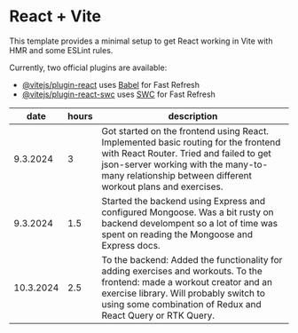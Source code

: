 # React + Vite

This template provides a minimal setup to get React working in Vite with HMR and some ESLint rules.

Currently, two official plugins are available:

- [@vitejs/plugin-react](https://github.com/vitejs/vite-plugin-react/blob/main/packages/plugin-react/README.md) uses [Babel](https://babeljs.io/) for Fast Refresh
- [@vitejs/plugin-react-swc](https://github.com/vitejs/vite-plugin-react-swc) uses [SWC](https://swc.rs/) for Fast Refresh

| date   | hours | description |
| ----   | ----- | ----------- |
|9.3.2024| 3     | Got started on the frontend using React. Implemented basic routing for the frontend with React Router. Tried and failed to get json-server working with the many-to-many relationship between different workout plans and exercises. |
|9.3.2024| 1.5   | Started the backend using Express and configured Mongoose. Was a bit rusty on backend develompent so a lot of time was spent on reading the Mongoose and Express docs. |
|10.3.2024| 2.5  | To the backend: Added the functionality for adding exercises and workouts. To the frontend: made a workout creator and an exercise library. Will probably switch to using some combination of Redux and React Query or RTK Query. |